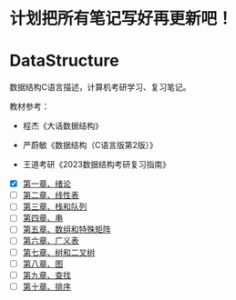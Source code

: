 # 计划把所有笔记写好再更新吧！

# DataStructure
数据结构C语言描述，计算机考研学习、复习笔记。

教材参考：

- 程杰《大话数据结构》

- 严蔚敏《数据结构（C语言版第2版）》

- 王道考研《2023数据结构考研复习指南》

- [x] [第一章、绪论](./01_绪论/README.md)
- [ ] [第二章、线性表]()
- [ ] [第三章、栈和队列]()
- [ ] [第四章、串]()
- [ ] [第五章、数组和特殊矩阵]()
- [ ] [第六章、广义表]()
- [ ] [第七章、树和二叉树]()
- [ ] [第八章、图]()
- [ ] [第九章、查找]()
- [ ] [第十章、排序]()
